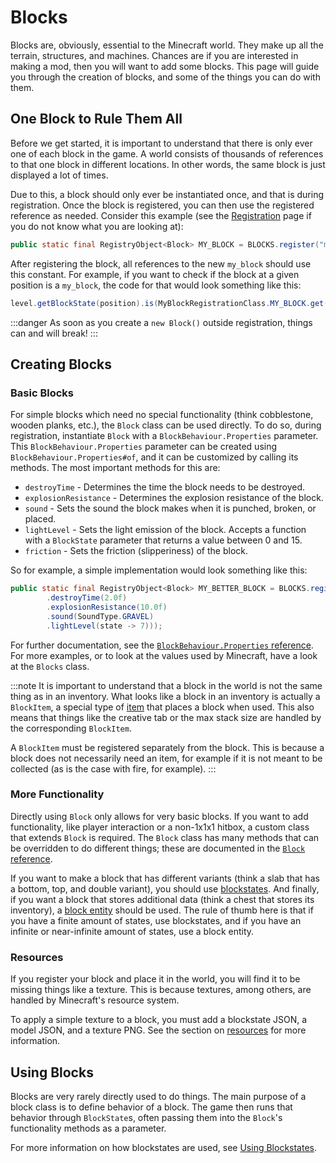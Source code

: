 Blocks
======

Blocks are, obviously, essential to the Minecraft world. They make up all the terrain, structures, and machines. Chances are if you are interested in making a mod, then you will want to add some blocks. This page will guide you through the creation of blocks, and some of the things you can do with them.

One Block to Rule Them All
--------------------------

Before we get started, it is important to understand that there is only ever one of each block in the game. A world consists of thousands of references to that one block in different locations. In other words, the same block is just displayed a lot of times.

Due to this, a block should only ever be instantiated once, and that is during registration. Once the block is registered, you can then use the registered reference as needed. Consider this example (see the [Registration][registration] page if you do not know what you are looking at):

```java
public static final RegistryObject<Block> MY_BLOCK = BLOCKS.register("my_block", () -> new Block(...));
```

After registering the block, all references to the new `my_block` should use this constant. For example, if you want to check if the block at a given position is a `my_block`, the code for that would look something like this:

```java
level.getBlockState(position).is(MyBlockRegistrationClass.MY_BLOCK.get());
```

:::danger
As soon as you create a `new Block()` outside registration, things can and will break!
:::

Creating Blocks
---------------

### Basic Blocks

For simple blocks which need no special functionality (think cobblestone, wooden planks, etc.), the `Block` class can be used directly. To do so, during registration, instantiate `Block` with a `BlockBehaviour.Properties` parameter. This `BlockBehaviour.Properties` parameter can be created using `BlockBehaviour.Properties#of`, and it can be customized by calling its methods. The most important methods for this are:

- `destroyTime` - Determines the time the block needs to be destroyed.
- `explosionResistance` - Determines the explosion resistance of the block.
- `sound` - Sets the sound the block makes when it is punched, broken, or placed.
- `lightLevel` - Sets the light emission of the block. Accepts a function with a `BlockState` parameter that returns a value between 0 and 15.
- `friction` - Sets the friction (slipperiness) of the block.

So for example, a simple implementation would look something like this:

```java
public static final RegistryObject<Block> MY_BETTER_BLOCK = BLOCKS.register("my_better_block", () -> new Block(BlockBehaviour.Properties.of()
        .destroyTime(2.0f)
        .explosionResistance(10.0f)
        .sound(SoundType.GRAVEL)
        .lightLevel(state -> 7)));
```

For further documentation, see the [`BlockBehaviour.Properties` reference][reference_properties]. For more examples, or to look at the values used by Minecraft, have a look at the `Blocks` class.

:::note
It is important to understand that a block in the world is not the same thing as in an inventory. What looks like a block in an inventory is actually a `BlockItem`, a special type of [item] that places a block when used. This also means that things like the creative tab or the max stack size are handled by the corresponding `BlockItem`.

A `BlockItem` must be registered separately from the block. This is because a block does not necessarily need an item, for example if it is not meant to be collected (as is the case with fire, for example).
:::

### More Functionality

Directly using `Block` only allows for very basic blocks. If you want to add functionality, like player interaction or a non-1x1x1 hitbox, a custom class that extends `Block` is required. The `Block` class has many methods that can be overridden to do different things; these are documented in the [`Block` reference][reference_block].

If you want to make a block that has different variants (think a slab that has a bottom, top, and double variant), you should use [blockstates]. And finally, if you want a block that stores additional data (think a chest that stores its inventory), a [block entity][blockentities] should be used. The rule of thumb here is that if you have a finite amount of states, use blockstates, and if you have an infinite or near-infinite amount of states, use a block entity.

### Resources

If you register your block and place it in the world, you will find it to be missing things like a texture. This is because textures, among others, are handled by Minecraft's resource system.

To apply a simple texture to a block, you must add a blockstate JSON, a model JSON, and a texture PNG. See the section on [resources] for more information.

Using Blocks
------------

Blocks are very rarely directly used to do things. The main purpose of a block class is to define behavior of a block. The game then runs that behavior through `BlockState`s, often passing them into the `Block`'s functionality methods as a parameter.

For more information on how blockstates are used, see [Using Blockstates][usingblockstates].

[blockentities]: ../blockentities/index.md
[blockstates]: states.md
[item]: ../items/index.md
[reference_properties]: reference.md#blockbehaviourproperties
[reference_block]: reference.md#block
[registration]: ../concepts/registries.md#methods-for-registering
[resources]: ../resources/client/index.md
[sounds]: ../gameeffects/sounds.md
[usingblockstates]: states.md#using-blockstates
